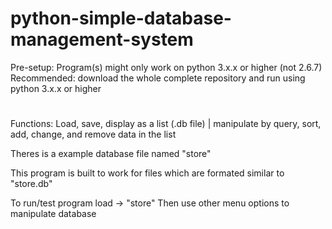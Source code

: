 # python-simple-database-management-system

Pre-setup:
Program(s) might only work on python 3.x.x or higher (not 2.6.7)
Recommended: download the whole complete repository and run using python 3.x.x or higher 

#
Functions:
Load, save, display as a list (.db file) | manipulate by query, sort, add, change, and remove data in the list

Theres is a example database file named "store"

This program is built to work for files which are formated similar to "store.db"

To run/test program 
load -> "store"
Then use other menu options to manipulate database
